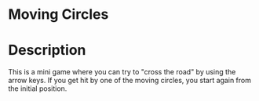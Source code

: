 # Moving Circles
# Description
This is a mini game where you can try to "cross the road" by using the arrow keys. If you get hit by one of the moving circles, you start again from the initial position. 
